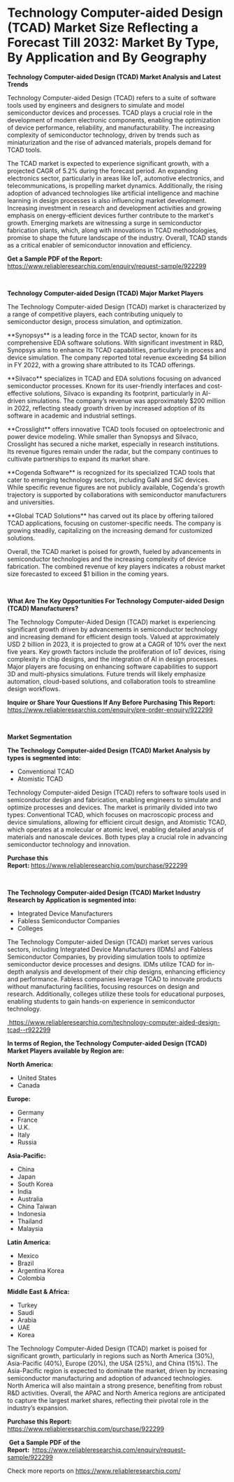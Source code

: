<p><h1>Technology Computer-aided Design (TCAD) Market Size Reflecting a Forecast Till 2032: Market By Type, By Application and By Geography</h1></p><p><strong>Technology Computer-aided Design (TCAD) Market Analysis and Latest Trends</strong></p>
<p><p>Technology Computer-aided Design (TCAD) refers to a suite of software tools used by engineers and designers to simulate and model semiconductor devices and processes. TCAD plays a crucial role in the development of modern electronic components, enabling the optimization of device performance, reliability, and manufacturability. The increasing complexity of semiconductor technology, driven by trends such as miniaturization and the rise of advanced materials, propels demand for TCAD tools.</p><p>The TCAD market is expected to experience significant growth, with a projected CAGR of 5.2% during the forecast period. An expanding electronics sector, particularly in areas like IoT, automotive electronics, and telecommunications, is propelling market dynamics. Additionally, the rising adoption of advanced technologies like artificial intelligence and machine learning in design processes is also influencing market development. Increasing investment in research and development activities and growing emphasis on energy-efficient devices further contribute to the market's growth. Emerging markets are witnessing a surge in semiconductor fabrication plants, which, along with innovations in TCAD methodologies, promise to shape the future landscape of the industry. Overall, TCAD stands as a critical enabler of semiconductor innovation and efficiency.</p></p>
<p><strong>Get a Sample PDF of the Report:&nbsp;</strong> <a href="https://www.reliableresearchiq.com/enquiry/request-sample/922299?utm_campaign=2456&utm_medium=2&utm_source=Github&utm_content=ia&utm_term=11032025&utm_id=technology-computer-aided-design-tcad">https://www.reliableresearchiq.com/enquiry/request-sample/922299</a></p>
<p>&nbsp;</p>
<p><strong>Technology Computer-aided Design (TCAD) Major Market Players</strong></p>
<p><p>The Technology Computer-aided Design (TCAD) market is characterized by a range of competitive players, each contributing uniquely to semiconductor design, process simulation, and optimization.</p><p>**Synopsys** is a leading force in the TCAD sector, known for its comprehensive EDA software solutions. With significant investment in R&D, Synopsys aims to enhance its TCAD capabilities, particularly in process and device simulation. The company reported total revenue exceeding $4 billion in FY 2022, with a growing share attributed to its TCAD offerings.</p><p>**Silvaco** specializes in TCAD and EDA solutions focusing on advanced semiconductor processes. Known for its user-friendly interfaces and cost-effective solutions, Silvaco is expanding its footprint, particularly in AI-driven simulations. The company’s revenue was approximately $200 million in 2022, reflecting steady growth driven by increased adoption of its software in academic and industrial settings.</p><p>**Crosslight** offers innovative TCAD tools focused on optoelectronic and power device modeling. While smaller than Synopsys and Silvaco, Crosslight has secured a niche market, especially in research institutions. Its revenue figures remain under the radar, but the company continues to cultivate partnerships to expand its market share.</p><p>**Cogenda Software** is recognized for its specialized TCAD tools that cater to emerging technology sectors, including GaN and SiC devices. While specific revenue figures are not publicly available, Cogenda's growth trajectory is supported by collaborations with semiconductor manufacturers and universities.</p><p>**Global TCAD Solutions** has carved out its place by offering tailored TCAD applications, focusing on customer-specific needs. The company is growing steadily, capitalizing on the increasing demand for customized solutions.</p><p>Overall, the TCAD market is poised for growth, fueled by advancements in semiconductor technologies and the increasing complexity of device fabrication. The combined revenue of key players indicates a robust market size forecasted to exceed $1 billion in the coming years.</p></p>
<p>&nbsp;</p>
<p><strong>What Are The Key Opportunities For Technology Computer-aided Design (TCAD) Manufacturers?</strong></p>
<p><p>The Technology Computer-Aided Design (TCAD) market is experiencing significant growth driven by advancements in semiconductor technology and increasing demand for efficient design tools. Valued at approximately USD 2 billion in 2023, it is projected to grow at a CAGR of 10% over the next five years. Key growth factors include the proliferation of IoT devices, rising complexity in chip designs, and the integration of AI in design processes. Major players are focusing on enhancing software capabilities to support 3D and multi-physics simulations. Future trends will likely emphasize automation, cloud-based solutions, and collaboration tools to streamline design workflows.</p></p>
<p><strong>Inquire or Share Your Questions If Any Before Purchasing This Report:</strong> <a href="https://www.reliableresearchiq.com/enquiry/pre-order-enquiry/922299?utm_campaign=2456&utm_medium=2&utm_source=Github&utm_content=ia&utm_term=11032025&utm_id=technology-computer-aided-design-tcad">https://www.reliableresearchiq.com/enquiry/pre-order-enquiry/922299</a></p>
<p>&nbsp;</p>
<p><strong>Market Segmentation</strong></p>
<p><strong>The Technology Computer-aided Design (TCAD) Market Analysis by types is segmented into:</strong></p>
<p><ul><li>Conventional TCAD</li><li>Atomistic TCAD</li></ul></p>
<p><p>Technology Computer-aided Design (TCAD) refers to software tools used in semiconductor design and fabrication, enabling engineers to simulate and optimize processes and devices. The market is primarily divided into two types: Conventional TCAD, which focuses on macroscopic process and device simulations, allowing for efficient circuit design, and Atomistic TCAD, which operates at a molecular or atomic level, enabling detailed analysis of materials and nanoscale devices. Both types play a crucial role in advancing semiconductor technology and innovation.</p></p>
<p><strong>Purchase this Report:&nbsp;</strong><a href="https://www.reliableresearchiq.com/purchase/922299?utm_campaign=2456&utm_medium=2&utm_source=Github&utm_content=ia&utm_term=11032025&utm_id=technology-computer-aided-design-tcad">https://www.reliableresearchiq.com/purchase/922299</a></p>
<p>&nbsp;</p>
<p><strong>The Technology Computer-aided Design (TCAD) Market Industry Research by Application is segmented into:</strong></p>
<p><ul><li>Integrated Device Manufacturers</li><li>Fabless Semiconductor Companies</li><li>Colleges</li></ul></p>
<p><p>The Technology Computer-aided Design (TCAD) market serves various sectors, including Integrated Device Manufacturers (IDMs) and Fabless Semiconductor Companies, by providing simulation tools to optimize semiconductor device processes and designs. IDMs utilize TCAD for in-depth analysis and development of their chip designs, enhancing efficiency and performance. Fabless companies leverage TCAD to innovate products without manufacturing facilities, focusing resources on design and research. Additionally, colleges utilize these tools for educational purposes, enabling students to gain hands-on experience in semiconductor technology.</p></p>
<p><a href="https://www.reliableresearchiq.com/technology-computer-aided-design-tcad--r922299?utm_campaign=2456&utm_medium=2&utm_source=Github&utm_content=ia&utm_term=11032025&utm_id=technology-computer-aided-design-tcad">&nbsp;https://www.reliableresearchiq.com/technology-computer-aided-design-tcad--r922299</a></p>
<p><strong>In terms of Region, the Technology Computer-aided Design (TCAD) Market Players available by Region are:</strong></p>
<p>
    <p> <strong> North America: </strong>
        <ul>
            <li>United States</li>
            <li>Canada</li>
        </ul>
        </p> 
    <p> <strong> Europe: </strong>
        <ul>
            <li>Germany</li>
            <li>France</li>
            <li>U.K.</li>
            <li>Italy</li>
            <li>Russia</li>
        </ul>
        </p> 
    <p> <strong> Asia-Pacific: </strong>
        <ul>
            <li>China</li>
            <li>Japan</li>
            <li>South Korea</li>
            <li>India</li>
            <li>Australia</li>
            <li>China Taiwan</li>
            <li>Indonesia</li>
            <li>Thailand</li>
            <li>Malaysia</li>
        </ul>
        </p> 
    <p> <strong> Latin America: </strong>
        <ul>
            <li>Mexico</li>
            <li>Brazil</li>
            <li>Argentina Korea</li>
            <li>Colombia</li>
        </ul>
        </p> 
    <p> <strong> Middle East & Africa: </strong>
        <ul>
            <li>Turkey</li>
            <li>Saudi</li>
            <li>Arabia</li>
            <li>UAE</li>
            <li>Korea</li>
        </ul>
    </p>
    </p>
<p><p>The Technology Computer-Aided Design (TCAD) market is poised for significant growth, particularly in regions such as North America (30%), Asia-Pacific (40%), Europe (20%), the USA (25%), and China (15%). The Asia-Pacific region is expected to dominate the market, driven by increasing semiconductor manufacturing and adoption of advanced technologies. North America will also maintain a strong presence, benefiting from robust R&D activities. Overall, the APAC and North America regions are anticipated to capture the largest market shares, reflecting their pivotal role in the industry’s expansion.</p></p>
<p><strong>Purchase this Report: </strong><a href="https://www.reliableresearchiq.com/purchase/922299?utm_campaign=2456&utm_medium=2&utm_source=Github&utm_content=ia&utm_term=11032025&utm_id=technology-computer-aided-design-tcad">https://www.reliableresearchiq.com/purchase/922299</a></p>
<p>&nbsp;<strong>Get a Sample PDF of the Report:&nbsp;&nbsp;</strong><a href="https://www.reliableresearchiq.com/enquiry/request-sample/922299?utm_campaign=2456&utm_medium=2&utm_source=Github&utm_content=ia&utm_term=11032025&utm_id=technology-computer-aided-design-tcad">https://www.reliableresearchiq.com/enquiry/request-sample/922299</a></p>
<p><strong></strong></p>
<p>Check more reports on <a href="https://www.reliableresearchiq.com/?utm_campaign=2456&utm_medium=2&utm_source=Github&utm_content=ia&utm_term=11032025&utm_id=technology-computer-aided-design-tcad">https://www.reliableresearchiq.com/</a></p>